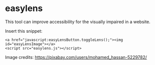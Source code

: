 # easylens

This tool can improve accessibility for the visually impaired in a website.

Insert this snippet:

```
<a href="javascript:easyLensButton.toggleLens();"><img id="easyLensImage"></a>
<script src="easylens.js"></script>
```

Image credits: https://pixabay.com/users/mohamed_hassan-5229782/
